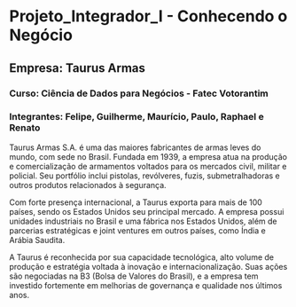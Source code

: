 # Projeto_Integrador_I - Conhecendo o Negócio
## Empresa: Taurus Armas
### Curso: Ciência de Dados para Negócios  - Fatec Votorantim
### Integrantes: Felipe, Guilherme, Maurício, Paulo, Raphael e Renato
Taurus Armas S.A. é uma das maiores fabricantes de armas leves do mundo, com sede no Brasil. Fundada em 1939, a empresa atua na produção e comercialização de armamentos voltados para os mercados civil, militar e policial. Seu portfólio inclui pistolas, revólveres, fuzis, submetralhadoras e outros produtos relacionados à segurança.

Com forte presença internacional, a Taurus exporta para mais de 100 países, sendo os Estados Unidos seu principal mercado. A empresa possui unidades industriais no Brasil e uma fábrica nos Estados Unidos, além de parcerias estratégicas e joint ventures em outros países, como Índia e Arábia Saudita.

A Taurus é reconhecida por sua capacidade tecnológica, alto volume de produção e estratégia voltada à inovação e internacionalização. Suas ações são negociadas na B3 (Bolsa de Valores do Brasil), e a empresa tem investido fortemente em melhorias de governança e qualidade nos últimos anos.
